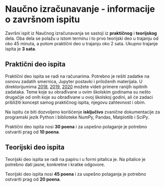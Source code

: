 # Naučno izračunavanje - informacije o završnom ispitu

Završni ispit iz Naučnog izračunavanja se sastoji iz **praktičnog** i **teorijskog** dela. Oba dela se polažu u istom terminu i to prvo teorijski deo u trajanju od oko 45 minuta, a potom praktični deo u trajanju oko 2 sata. Ukupno trajanje ispita je **3 sata**.


## Praktični deo ispita
Praktični deo ispita se radi na računarima. Potrebno je rešiti zadatke na osnovu zadatih smernica, Jupyter postavki i priloženih materijala. U direktorijumima [2018](./2018),  [2019](./2019), [2020](./2020) možete videti primere ranijih ispitnih zadataka. Teme koje su obrađivane u ovim školskim godinama su nešto drugačije od onih koje su obrađivane u ovoj školskoj godini, ali će zadaci približiti koncept samog praktičnog ispita, njegovu zahtevnost i obim. 

Na ispitu će biti dozvoljeno korišćenje  **isključivo** zvanične dokumentacije za programski jezik Python i biblioteke NumPy, Pandas, Matplotlib i SciPy.  

Praktični deo ispita nosi **30 poena** i za uspešno polaganje je potrebno ostvariti prag od **10 poena**. 


## Teorijski deo ispita
Teorijski deo ispita se radi na papiru i u formi pitalica je. Na pitalice je potrebno dati jasne, konkretne i kratke odgovore.

Teorijski deo ispita nosi **45 poena**  i za uspešno polaganja je potrebno ostvariti prag od **20 poena**. 




